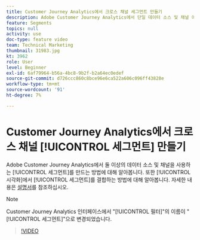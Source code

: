```yaml
---
title: Customer Journey Analytics에서 크로스 채널 세그먼트 만들기
description: Adobe Customer Journey Analytics에서 단일 데이터 소스 및 채널 이상을 사용하는 세그먼트를 만드는 방법을 알아봅니다. 또한 시각화에서 세그먼트를 결합하는 방법에 대해 알아봅니다.
feature: Segments
topics: null
activity: use
doc-type: feature video
team: Technical Marketing
thumbnail: 31983.jpg
kt: 3962
role: User
level: Beginner
exl-id: 6af79964-b56a-4bc8-9b2f-b2a64ec0edef
source-git-commit: d726ccc860c8bce96e6ca522a606c096ff43828e
workflow-type: tm+mt
source-wordcount: '91'
ht-degree: 7%

---
```


# Customer Journey Analytics에서 크로스 채널 [!UICONTROL 세그먼트] 만들기

Adobe Customer Journey Analytics에서 둘 이상의 데이터 소스 및 채널을 사용하는 [!UICONTROL 세그먼트]를 만드는 방법에 대해 알아봅니다. 또한 [!UICONTROL 시각화]에서 [!UICONTROL 세그먼트]를 결합하는 방법에 대해 알아봅니다. 자세한 내용은 [설명서](https://experienceleague.adobe.com/en/docs/analytics-platform/using/cja-components/cja-segments/filters-overview)를 참조하십시오.

>[!NOTE]
>
> Customer Journey Analytics 인터페이스에서 &quot;[!UICONTROL 필터]&quot;의 이름이 &quot;[!UICONTROL 세그먼트]&quot;으로 변경되었습니다.

>[!VIDEO](https://video.tv.adobe.com/v/31983/?quality=12&learn=on)
